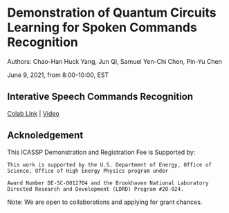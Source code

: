 # Demonstration of Quantum Circuits Learning for Spoken Commands Recognition

Authors: Chao-Han Huck Yang, Jun Qi, Samuel Yen-Chi Chen, Pin-Yu Chen

June 9, 2021, from 8:00-10:00, EST

## Interative Speech Commands Recognition

[Colab Link](https://colab.research.google.com/drive/1gHawQf6G1xRvb45OObe5fOyRdAPB5pkq#scrollTo=N29fLl3HD0fQ) | [Video](https://www.youtube.com/watch?v=tO2GvdXJpDg)

## Acknoledgement 

This ICASSP Demonstration and Registration Fee is Supported by:

```
This work is supported by the U.S. Department of Energy, Office of Science, Office of High Energy Physics program under 

Award Number DE-SC-0012704 and the Brookhaven National Laboratory Directed Research and Development (LDRD) Program #20-024.
```

Note: We are open to collaborations and applying for grant chances. 
